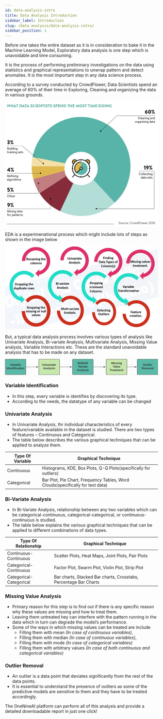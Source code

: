 ```yaml
---
id: data-analysis-intro
title: Data Analysis Introduction
sidebar_label: Introduction
slug: /data-analysis/data-analysis-intro/
sidebar_position: 1
---
```

Before one takes the entire dataset as it is in consideration to bake it in the Machine Learning Model, Exploratory data analysis is one step which is unavoidable and time consuming.

It is  the process of performing preliminary investigations on the data using statistics and graphical representations to unwrap pattern and detect anomalies. It is the most important step in any data science process.

According to a survey conducted by CrowdFlower, Data Scientists spend an average of 60% of their time in Exploring, Cleaning and organizing the data in various grounds. 

![CrowdFlower Report](../../static/img/tutorials/eda/crowd_flower.jpg "CrowdFlower Report")

EDA is a experimenational process which might include lots of steps as shown in the image below

![EDA Steps Expanded](../../static/img/tutorials/eda/steps2.jpg "EDA Steps Expanded")

But, a typical data analysis process involves various types of analysis like Univariate Analysis, Bi-variate Analysis, Multivariate Analysis, Missing Value analysis, Variable Interactions etc. These are the standard unavoidable analysis that has to be made on any dataset. 

![EDA Steps](../../static/img/tutorials/eda/steps.jpg "EDA Steps")

### Variable Identification
- In this step,  every variable is identifies by discovering its type. 
- According to the needs, the datatype of any variable can be changed
### Univariate Analysis
-  In Univariate Analysis, thr individual characteristics of every feature/variable available in the dataset is studied. There are two types of features – Continuous and Categorical. 
- The table below describes the various graphical techniques that can be applied to analyze them.

| Type Of Variable | Graphical Technique |
| ----------- | ----------- |
| Continuous | Histograms, KDE, Box Plots, Q-Q Plots(specifically for outliers) |
| Categorical | Bar Plot, Pie Chart, Frequency Tables, Word Clouds(specifically for text data) |
### Bi-Variate Analysis
- In Bi-Variate Analysis, relationship between any two variables which can be categorical-continuous, categorical-categorical, or continuous-continuous is studied. 
- The table below explains the various graphical techniques that can be applied to different combinations of data types.

| Type Of Relationship | Graphical Technique |
| ----------- | ----------- |
| Continuous-Continuous | Scatter Plots, Heat Maps, Joint Plots, Pair Plots |
| Categorical-Continuous  | Factor Plot, Swarm Plot, Violin Plot, Strip Plot |
| Categorical-Categorical  | Bar charts, Stacked Bar charts, Crosstabs, Percentage Bar Charts  |
### Missing Value Analysis
- Primary reason for this step is to find out if there is any specific reason why these values are missing and how to treat them. 
- Leaving them untreated hey can interfere with the pattern running in the data which in turn can degrade the model’s performance. 
- Some of the ways in which missing values can be treated are include
    - Filling them with mean *(In case of continuous variables)*, 
    - Filling them with median *(In case of continuous variables)*, 
    - Filling them with mode *(In case of categorical variables)*
    - Filling them with arbitrary values *(In case of both continuous and categorical variables)*
### Outlier Removal 
- An outlier is a data point that deviates significantly from the rest of the data points.
- It is essential to understand the presence of outliers as some of the predictive models are sensitive to them and they have to be treated accordingly.

The OneNineAI platform can perform all of this analysis and provide a detailed downloadable report in just one click!